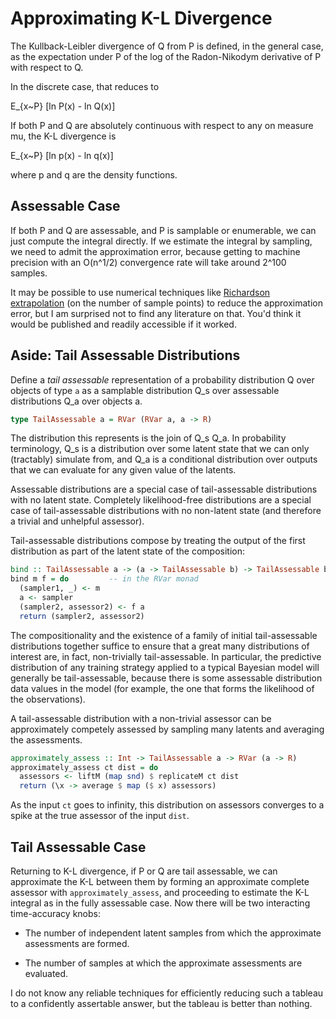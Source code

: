 Approximating K-L Divergence
============================

The Kullback-Leibler divergence of Q from P is defined, in the general
case, as the expectation under P of the log of the Radon-Nikodym
derivative of P with respect to Q.

In the discrete case, that reduces to

  E_{x~P} [ln P(x) - ln Q(x)]

If both P and Q are absolutely continuous with respect to any
on measure mu, the K-L divergence is

  E_{x~P} [ln p(x) - ln q(x)]

where p and q are the density functions.

Assessable Case
---------------

If both P and Q are assessable, and P is samplable or enumerable, we
can just compute the integral directly.  If we estimate the integral
by sampling, we need to admit the approximation error, because getting
to machine precision with an O(n^1/2) convergence rate will take
around 2^100 samples.

It may be possible to use numerical techniques like [Richardson
extrapolation](https://en.wikipedia.org/wiki/Richardson_extrapolation)
(on the number of sample points) to reduce the approximation error,
but I am surprised not to find any literature on that.  You'd think it
would be published and readily accessible if it worked.

Aside: Tail Assessable Distributions
------------------------------------

Define a _tail assessable_ representation of a probability
distribution Q over objects of type `a` as a samplable distribution
Q_s over assessable distributions Q_a over objects a.

```haskell
type TailAssessable a = RVar (RVar a, a -> R)
```

The distribution this represents is the join of Q_s Q_a.  In
probability terminology, Q_s is a distribution over some latent state
that we can only (tractably) simulate from, and Q_a is a conditional
distribution over outputs that we can evaluate for any given value of
the latents.

Assessable distributions are a special case of tail-assessable
distributions with no latent state.  Completely likelihood-free
distributions are a special case of tail-assessable distributions with
no non-latent state (and therefore a trivial and unhelpful assessor).

Tail-assessable distributions compose by treating the output of the
first distribution as part of the latent state of the composition:

```haskell
bind :: TailAssessable a -> (a -> TailAssessable b) -> TailAssessable b
bind m f = do         -- in the RVar monad
  (sampler1, _) <- m
  a <- sampler
  (sampler2, assessor2) <- f a
  return (sampler2, assessor2)
```

The compositionality and the existence of a family of initial
tail-assessable distributions together suffice to ensure that a great
many distributions of interest are, in fact, non-trivially
tail-assessable.  In particular, the predictive distribution of any
training strategy applied to a typical Bayesian model will generally
be tail-assessable, because there is some assessable distribution data
values in the model (for example, the one that forms the likelihood of
the observations).

A tail-assessable distribution with a non-trivial assessor can be
approximately competely assessed by sampling many latents and
averaging the assessments.

```haskell
approximately_assess :: Int -> TailAssessable a -> RVar (a -> R)
approximately_assess ct dist = do
  assessors <- liftM (map snd) $ replicateM ct dist
  return (\x -> average $ map ($ x) assessors)
```

As the input `ct` goes to infinity, this distribution on assessors
converges to a spike at the true assessor of the input `dist`.

Tail Assessable Case
--------------------

Returning to K-L divergence, if P or Q are tail assessable, we can
approximate the K-L between them by forming an approximate complete
assessor with `approximately_assess`, and proceeding to estimate the
K-L integral as in the fully assessable case.  Now there will be two
interacting time-accuracy knobs:

- The number of independent latent samples from which the approximate
  assessments are formed.

- The number of samples at which the approximate assessments are
  evaluated.

I do not know any reliable techniques for efficiently reducing such a
tableau to a confidently assertable answer, but the tableau is better
than nothing.
